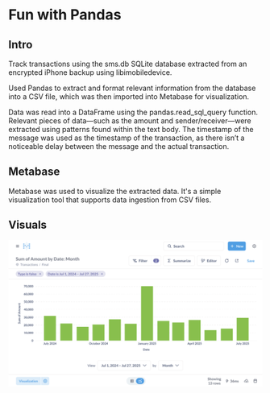 # Fun with Pandas

## Intro
Track transactions using the sms.db SQLite database extracted from an encrypted iPhone backup using libimobiledevice.

Used Pandas to extract and format relevant information from the database into a CSV file, which was then imported into Metabase for visualization.

Data was read into a DataFrame using the pandas.read_sql_query function. Relevant pieces of data—such as the amount and sender/receiver—were extracted using patterns found within the text body. The timestamp of the message was used as the timestamp of the transaction, as there isn’t a noticeable delay between the message and the actual transaction.

## Metabase

Metabase was used to visualize the extracted data. It's a simple visualization tool that supports data ingestion from CSV files.

## Visuals
![bar graph](./visuals/bar_graph.png 'bar graph')
